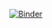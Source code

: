 [![Binder](https://mybinder.org/badge_logo.svg)](https://mybinder.org/v2/gh/meco-group/blux2019_joris/master)
